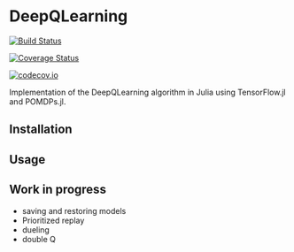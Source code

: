 # DeepQLearning

[![Build Status](https://travis-ci.org/MaximeBouton/DeepQLearning.jl.svg?branch=master)](https://travis-ci.org/MaximeBouton/DeepQLearning.jl)

[![Coverage Status](https://coveralls.io/repos/MaximeBouton/DeepQLearning.jl/badge.svg?branch=master&service=github)](https://coveralls.io/github/MaximeBouton/DeepQLearning.jl?branch=master)

[![codecov.io](http://codecov.io/github/MaximeBouton/DeepQLearning.jl/coverage.svg?branch=master)](http://codecov.io/github/MaximeBouton/DeepQLearning.jl?branch=master)

Implementation of the DeepQLearning algorithm in Julia using TensorFlow.jl and POMDPs.jl.

## Installation


## Usage


## Work in progress

- saving and restoring models 
- Prioritized replay
- dueling
- double Q
